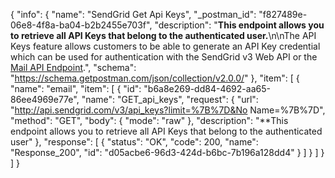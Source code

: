 {
  "info": {
    "name": "SendGrid Get Api Keys",
    "_postman_id": "f827489e-06e8-4f8a-ba04-b2b2455e703f",
    "description": "**This endpoint allows you to retrieve all API Keys that belong to the authenticated user.**\n\nThe API Keys feature allows customers to be able to generate an API Key credential which can be used for authentication with the SendGrid v3 Web API or the [Mail API Endpoint](https://sendgrid.com/docs/API_Reference/Web_API/mail.html).",
    "schema": "https://schema.getpostman.com/json/collection/v2.0.0/"
  },
  "item": [
    {
      "name": "email",
      "item": [
        {
          "id": "b6a8e269-dd84-4692-aa65-86ee4969e77e",
          "name": "GET_api_keys",
          "request": {
            "url": "http://api.sendgrid.com/v3/api_keys?limit=%7B%7D&No Name=%7B%7D",
            "method": "GET",
            "body": {
              "mode": "raw"
            },
            "description": "**This endpoint allows you to retrieve all API Keys that belong to the authenticated user"
          },
          "response": [
            {
              "status": "OK",
              "code": 200,
              "name": "Response_200",
              "id": "d05acbe6-96d3-424d-b6bc-7b196a128dd4"
            }
          ]
        }
      ]
    }
  ]
}